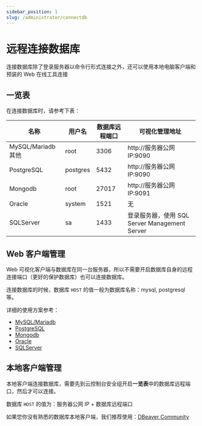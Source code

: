 ```yaml
---
sidebar_position: 1
slug: /administrator/connectdb
---
```


# 远程连接数据库

连接数据库除了登录服务器以命令行形式连接之外，还可以使用本地电脑客户端和预装的 Web 在线工具连接 

## 一览表

在连接数据库时，请参考下表：

| 名称                    | 用户名     | 数据库远程端口 | 可视化管理地址           |
| ----------------------- | ---------- | ------------------------ | ------------------------ |
| MySQL/Mariadb 其他      | root       | 3306   | http://服务器公网IP:9090       |
| PostgreSQL              | postgres   | 5432 | http://服务器公网IP:9090       |
| Mongodb                 | root | 27017 | http://服务器公网IP:9091       |
| Oracle                  | system     | 1521 | 无                     |
| SQLServer               | sa         | 1433     | 登录服务器，使用 SQL Server Management Server|

## Web 客户端管理

Web 可视化客户端与数据库在同一台服务器，所以不需要开启数据库自身的远程连接端口（更好的保护数据库）也可以连接数据库。  

连接数据库的时候，数据库 `HOST` 的值一般为数据库名称：mysql, postgresql 等。   

详细的使用方案参考：  

* [MySQL/Mariadb](../mysql#phpmyadmin)
* [PostgreSQL](../postgresql#pgadmin)
* [Mongodb](../mongodb#adminmongo)
* [Oracle](../oracle)
* [SQLServer](../cloudbeaver)

## 本地客户端管理

本地客户端连接数据库，需要先到云控制台安全组开启**一览表**中的数据库远程端口，然后才可以连接。   

数据库 `HOST` 的值为：服务器公网 IP + 数据库远程端口

如果您你没有熟悉的数据库本地客户端，我们推荐使用：[DBeaver Community](https://dbeaver.io/)





